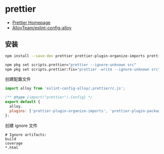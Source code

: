 # prettier

- [Prettier Homepage](https://prettier.io/)
- [AlloyTeam/eslint-config-alloy](https://github.com/AlloyTeam/eslint-config-alloy)

## 安装

```bash npm2yarn
npm install --save-dev prettier prettier-plugin-organize-imports prettier-plugin-packagejson prettier-plugin-tailwindcss eslint-config-alloy
```

```bash
npm pkg set scripts.prettier="prettier --ignore-unknown src"
npm pkg set scripts.prettier:fix="prettier -write --ignore-unknown src"
```

创建配置文件

```js title='prettier.config.js'
import alloy from 'eslint-config-alloy/.prettierrc.js';

/** @type {import("prettier").Config} */
export default {
  alloy,
  plugins: ['prettier-plugin-organize-imports', 'prettier-plugin-packagejson', 'prettier-plugin-tailwindcss'],
};
```

创建 ignore 文件

```ignore title='.prettierignore'
# Ignore artifacts:
build
coverage
*.html
```
